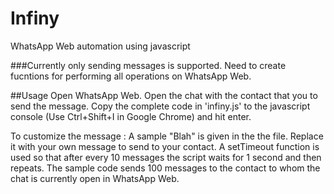 # Infiny
WhatsApp Web automation using javascript


###Currently only sending messages is supported. Need to create fucntions for performing all operations on WhatsApp Web.

##Usage
Open WhatsApp Web. Open the chat with the contact that you to send the message. Copy the complete code in 'infiny.js' to the javascript console (Use Ctrl+Shift+I in Google Chrome)  and hit enter.

To customize the message : A sample "Blah" is given in the the file. Replace it with your own message to send to your contact.
A setTimeout function is used so that after every 10 messages the script waits for 1 second and then repeats. The sample code sends 100 messages to the contact to whom the chat is currently open in WhatsApp Web.
